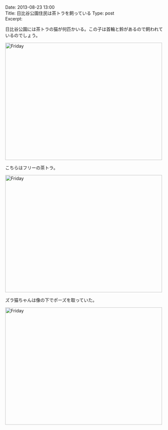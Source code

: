 Date: 2013-08-23 13:00  
Title: 日比谷公園住民は茶トラを飼っている
Type: post  
Excerpt:   


日比谷公園には茶トラの猫が何匹かいる。この子は首輪と鈴があるので飼われているのでしょう。

<a href="http://www.flickr.com/photos/hdknr/9587445523/" title="Friday by hidelafoglia, on Flickr"><img src="https://farm3.staticflickr.com/2877/9587445523_6d16904eb6.jpg" width="500" height="375" alt="Friday"></a>


こちらはフリーの茶トラ。

<a href="http://www.flickr.com/photos/hdknr/9587443919/" title="Friday by hidelafoglia, on Flickr"><img src="https://farm8.staticflickr.com/7317/9587443919_3f39e4c422.jpg" width="500" height="375" alt="Friday"></a>

ズラ猫ちゃんは像の下でポーズを取っていた。

<a href="http://www.flickr.com/photos/hdknr/9590234298/" title="Friday by hidelafoglia, on Flickr"><img src="https://farm4.staticflickr.com/3673/9590234298_501226d877.jpg" width="500" height="375" alt="Friday"></a>

